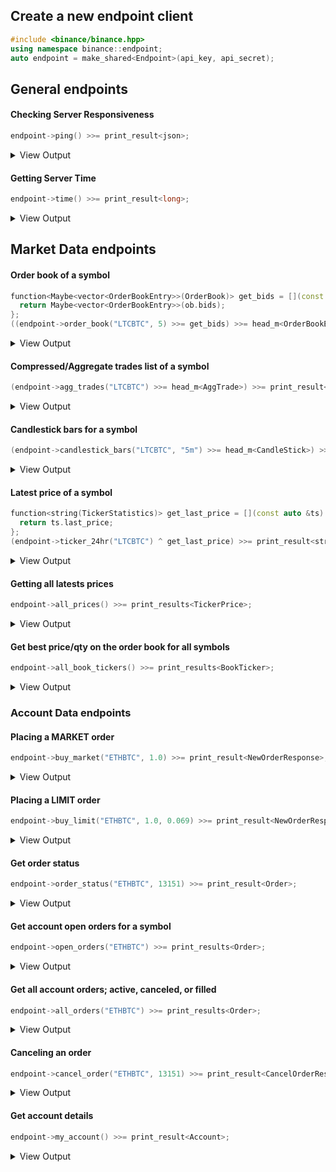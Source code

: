 ## Create a new endpoint client

```C++
#include <binance/binance.hpp>
using namespace binance::endpoint;
auto endpoint = make_shared<Endpoint>(api_key, api_secret);
```

## General endpoints

#### Checking Server Responsiveness
```C++
endpoint->ping() >>= print_result<json>;
```
<details><summary>View Output</summary><pre>{}</pre></details>

#### Getting Server Time
```C++
endpoint->time() >>= print_result<long>;
```
<details><summary>View Output</summary><pre>1508687363648</pre></details>

## Market Data endpoints

#### Order book of a symbol
```C++
function<Maybe<vector<OrderBookEntry>>(OrderBook)> get_bids = [](const auto &ob) {
  return Maybe<vector<OrderBookEntry>>(ob.bids);
};
((endpoint->order_book("LTCBTC", 5) >>= get_bids) >>= head_m<OrderBookEntry>) >>= print_result<OrderBookEntry>;
```
<details><summary>View Output</summary><pre>0.00914100 - 2.47000000</pre></details>

#### Compressed/Aggregate trades list of a symbol
```C++
(endpoint->agg_trades("LTCBTC") >>= head_m<AggTrade>) >>= print_result<AggTrade>;
```
<details><summary>View Output</summary><pre>aggregate_trade_id = 992421, price = 0.00914900, quantity = 0.33000000, first_trade_id = 1014449, last_trade_id = 1014449, timestamp = 1508775223876, is_buyer_maker = false, is_best_price_match = true</pre></details>

#### Candlestick bars for a symbol
```C++
(endpoint->candlestick_bars("LTCBTC", "5m") >>= head_m<CandleStick>) >>= print_result<CandleStick>;
```
<details><summary>View Output</summary><pre>open_time = 1508712000000, open = 0.00948600, high = 0.00948600, low = 0.00947000, close = 0.00947000, volumn = 146.69000000, close_time = 1508712299999, quote_asset_volumn = 1.39052521, number_of_trades = 28, taker_buy_base_asset_volume = 18.46000000, taker_buy_quote_asset_volume = 0.17494542</pre></details>

#### Latest price of a symbol
```C++
function<string(TickerStatistics)> get_last_price = [](const auto &ts) {
  return ts.last_price;
};
(endpoint->ticker_24hr("LTCBTC") ^ get_last_price) >>= print_result<string>;
```
<details><summary>View Output</summary><pre>0.01004900</pre></details>

#### Getting all latests prices
```C++
endpoint->all_prices() >>= print_results<TickerPrice>;
```
<details>
<summary>View Output</summary>
<pre>
symbol = ETHBTC, price = 0.05255200
symbol = LTCBTC, price = 0.00987900
symbol = BNBBTC, price = 0.00021863
symbol = NEOBTC, price = 0.00530800
symbol = 123456, price = 0.00030000
symbol = QTUMETH, price = 0.03560000
symbol = EOSETH, price = 0.00174300
symbol = SNTETH, price = 0.00008753
symbol = BNTETH, price = 0.00670000
symbol = BCCBTC, price = 0.05850000
symbol = GASBTC, price = 0.00365500
symbol = BNBETH, price = 0.00410000
symbol = BTMETH, price = 0.00018900
symbol = HCCBTC, price = 0.00000180
symbol = BTCUSDT, price = 5591.20000000
symbol = ETHUSDT, price = 297.01000000
symbol = HSRBTC, price = 0.00289000
symbol = OAXETH, price = 0.00132270
symbol = DNTETH, price = 0.00022664
symbol = MCOETH, price = 0.02833300
symbol = ICNETH, price = 0.00426600
symbol = ELCBTC, price = 0.00000053
symbol = MCOBTC, price = 0.00149000
symbol = WTCBTC, price = 0.00135000
symbol = WTCETH, price = 0.02540800
symbol = LLTBTC, price = 0.00001669
symbol = LRCBTC, price = 0.00001100
symbol = LRCETH, price = 0.00016311
symbol = QTUMBTC, price = 0.00187200
symbol = YOYOBTC, price = 0.00000481
symbol = OMGBTC, price = 0.00138200
symbol = OMGETH, price = 0.02614000
symbol = ZRXBTC, price = 0.00003556
symbol = ZRXETH, price = 0.00066020
symbol = STRATBTC, price = 0.00071100
symbol = STRATETH, price = 0.01379300
symbol = SNGLSBTC, price = 0.00002441
symbol = SNGLSETH, price = 0.00045860
symbol = BQXBTC, price = 0.00014650
symbol = BQXETH, price = 0.00274010
symbol = KNCBTC, price = 0.00018799
symbol = KNCETH, price = 0.00357220
symbol = FUNBTC, price = 0.00000339
symbol = FUNETH, price = 0.00006312
symbol = SNMBTC, price = 0.00001882
symbol = SNMETH, price = 0.00036520
symbol = NEOETH, price = 0.10300000
symbol = IOTABTC, price = 0.00008289
symbol = IOTAETH, price = 0.00156000
symbol = LINKBTC, price = 0.00004400
symbol = LINKETH, price = 0.00083899
symbol = XVGBTC, price = 0.00000100
symbol = XVGETH, price = 0.00001873
symbol = CTRBTC, price = 0.00011990
symbol = CTRETH, price = 0.00219000
symbol = SALTBTC, price = 0.00052600
symbol = SALTETH, price = 0.01011000
symbol = MDABTC, price = 0.00023000
symbol = MDAETH, price = 0.00436500
symbol = MTLBTC, price = 0.00143900
symbol = MTLETH, price = 0.02635200
symbol = SUBBTC, price = 0.00002661
symbol = SUBETH, price = 0.00050499
symbol = EOSBTC, price = 0.00009239
symbol = SNTBTC, price = 0.00000461
symbol = ETC, price = 0.00000000
symbol = ETCETH, price = 0.03443100
symbol = ETCBTC, price = 0.00187000
symbol = MTHBTC, price = 0.00001340
symbol = MTHETH, price = 0.00025110
symbol = ENGBTC, price = 0.00008420
symbol = ENGETH, price = 0.00157020
symbol = DNTBTC, price = 0.00001191
symbol = ZECBTC, price = 0.00000000
symbol = ZECETH, price = 0.00000000
symbol = BNTBTC, price = 0.00036099
symbol = ASTBTC, price = 0.00003900
symbol = ASTETH, price = 0.00074000
symbol = DASHBTC, price = 0.05167400
symbol = DASHETH, price = 1.05771000
symbol = OAXBTC, price = 0.00007200
symbol = ICNBTC, price = 0.00022720
symbol = BTGBTC, price = 0.03305400
symbol = BTGETH, price = 0.69850200
</pre>
</details>

#### Get best price/qty on the order book for all symbols
```C++
endpoint->all_book_tickers() >>= print_results<BookTicker>;
```
<details>
<summary>View Output</summary>
<pre>
symbol = ETHBTC, bidPrice = 0.05321600, bidQty = 0.19600000, askPrice = 0.05355400, askQty = 15.00000000
symbol = LTCBTC, bidPrice = 0.00985200, bidQty = 10.00000000, askPrice = 0.00991800, askQty = 19.36000000
symbol = BNBBTC, bidPrice = 0.00021955, bidQty = 770.00000000, askPrice = 0.00022095, askQty = 20.00000000
symbol = NEOBTC, bidPrice = 0.00529200, bidQty = 17.02000000, askPrice = 0.00530000, askQty = 595.72000000
symbol = 123456, bidPrice = 0.00000000, bidQty = 0.00000000, askPrice = 0.00000000, askQty = 0.00000000
symbol = QTUMETH, bidPrice = 0.03465600, bidQty = 12.51000000, askPrice = 0.03513100, askQty = 3.71000000
symbol = EOSETH, bidPrice = 0.00171400, bidQty = 117.00000000, askPrice = 0.00173600, askQty = 50.00000000
symbol = SNTETH, bidPrice = 0.00008806, bidQty = 2271.00000000, askPrice = 0.00008900, askQty = 2115.00000000
symbol = BNTETH, bidPrice = 0.00657200, bidQty = 1181.58000000, askPrice = 0.00671600, askQty = 145.92000000
symbol = BCCBTC, bidPrice = 0.05867000, bidQty = 0.70500000, askPrice = 0.05899800, askQty = 11.27400000
symbol = GASBTC, bidPrice = 0.00358800, bidQty = 41.74000000, askPrice = 0.00361600, askQty = 18.64000000
symbol = BNBETH, bidPrice = 0.00410000, bidQty = 65.00000000, askPrice = 0.00414138, askQty = 6.00000000
symbol = BTMETH, bidPrice = 0.00000000, bidQty = 0.00000000, askPrice = 0.00000000, askQty = 0.00000000
symbol = HCCBTC, bidPrice = 0.00000000, bidQty = 0.00000000, askPrice = 0.00000000, askQty = 0.00000000
symbol = BTCUSDT, bidPrice = 5415.55000000, bidQty = 0.09870000, askPrice = 5434.90000000, askQty = 0.20000000
symbol = ETHUSDT, bidPrice = 290.01000000, bidQty = 0.50000000, askPrice = 292.18000000, askQty = 1.59080000
symbol = HSRBTC, bidPrice = 0.00000000, bidQty = 0.00000000, askPrice = 0.00000000, askQty = 0.00000000
symbol = OAXETH, bidPrice = 0.00133400, bidQty = 2611.00000000, askPrice = 0.00137990, askQty = 3372.00000000
symbol = DNTETH, bidPrice = 0.00021594, bidQty = 6721.00000000, askPrice = 0.00022499, askQty = 18965.00000000
symbol = MCOETH, bidPrice = 0.02708500, bidQty = 77.20000000, askPrice = 0.02788700, askQty = 231.24000000
symbol = ICNETH, bidPrice = 0.00422400, bidQty = 200.00000000, askPrice = 0.00430890, askQty = 52.00000000
symbol = ELCBTC, bidPrice = 0.00000000, bidQty = 0.00000000, askPrice = 0.00000000, askQty = 0.00000000
symbol = MCOBTC, bidPrice = 0.00145200, bidQty = 4.00000000, askPrice = 0.00147000, askQty = 1.00000000
symbol = WTCBTC, bidPrice = 0.00134503, bidQty = 106.00000000, askPrice = 0.00135100, askQty = 700.00000000
symbol = WTCETH, bidPrice = 0.02530000, bidQty = 13.50000000, askPrice = 0.02550000, askQty = 26.16000000
symbol = LLTBTC, bidPrice = 0.00000000, bidQty = 0.00000000, askPrice = 0.00000000, askQty = 0.00000000
symbol = LRCBTC, bidPrice = 0.00000000, bidQty = 0.00000000, askPrice = 0.00000000, askQty = 0.00000000
symbol = LRCETH, bidPrice = 0.00000000, bidQty = 0.00000000, askPrice = 0.00000000, askQty = 0.00000000
symbol = QTUMBTC, bidPrice = 0.00187200, bidQty = 11.29000000, askPrice = 0.00188500, askQty = 40.00000000
symbol = YOYOBTC, bidPrice = 0.00000000, bidQty = 0.00000000, askPrice = 0.00000000, askQty = 0.00000000
symbol = OMGBTC, bidPrice = 0.00141300, bidQty = 91.53000000, askPrice = 0.00142300, askQty = 171.55000000
symbol = OMGETH, bidPrice = 0.02649500, bidQty = 134.50000000, askPrice = 0.02682700, askQty = 17.94000000
symbol = ZRXBTC, bidPrice = 0.00003528, bidQty = 191.00000000, askPrice = 0.00003594, askQty = 2254.00000000
symbol = ZRXETH, bidPrice = 0.00065451, bidQty = 190.00000000, askPrice = 0.00067948, askQty = 3698.00000000
symbol = STRATBTC, bidPrice = 0.00071600, bidQty = 103.95000000, askPrice = 0.00072000, askQty = 130.10000000
symbol = STRATETH, bidPrice = 0.01326100, bidQty = 312.44000000, askPrice = 0.01374100, askQty = 0.99000000
symbol = SNGLSBTC, bidPrice = 0.00002414, bidQty = 872.00000000, askPrice = 0.00002449, askQty = 345.00000000
symbol = SNGLSETH, bidPrice = 0.00044853, bidQty = 220.00000000, askPrice = 0.00045586, askQty = 92.00000000
symbol = BQXBTC, bidPrice = 0.00014421, bidQty = 9.00000000, askPrice = 0.00014897, askQty = 584.00000000
symbol = BQXETH, bidPrice = 0.00268890, bidQty = 30.00000000, askPrice = 0.00288620, askQty = 2322.00000000
symbol = KNCBTC, bidPrice = 0.00018596, bidQty = 59.00000000, askPrice = 0.00018786, askQty = 207.00000000
symbol = KNCETH, bidPrice = 0.00350000, bidQty = 185.00000000, askPrice = 0.00351880, askQty = 7839.00000000
symbol = FUNBTC, bidPrice = 0.00000331, bidQty = 42600.00000000, askPrice = 0.00000338, askQty = 19256.00000000
symbol = FUNETH, bidPrice = 0.00006119, bidQty = 2000.00000000, askPrice = 0.00006480, askQty = 32149.00000000
symbol = SNMBTC, bidPrice = 0.00001817, bidQty = 3894.00000000, askPrice = 0.00001872, askQty = 595.00000000
symbol = SNMETH, bidPrice = 0.00033662, bidQty = 1492.00000000, askPrice = 0.00035866, askQty = 14807.00000000
symbol = NEOETH, bidPrice = 0.09789600, bidQty = 42.32000000, askPrice = 0.09984900, askQty = 3.00000000
symbol = IOTABTC, bidPrice = 0.00008504, bidQty = 1160.00000000, askPrice = 0.00008511, askQty = 331.00000000
symbol = IOTAETH, bidPrice = 0.00156006, bidQty = 2655.00000000, askPrice = 0.00160000, askQty = 2053.00000000
symbol = LINKBTC, bidPrice = 0.00004393, bidQty = 3585.00000000, askPrice = 0.00004440, askQty = 24944.00000000
symbol = LINKETH, bidPrice = 0.00082251, bidQty = 425.00000000, askPrice = 0.00083550, askQty = 606.00000000
symbol = XVGBTC, bidPrice = 0.00000096, bidQty = 95893.00000000, askPrice = 0.00000098, askQty = 178991.00000000
symbol = XVGETH, bidPrice = 0.00001746, bidQty = 237301.00000000, askPrice = 0.00001974, askQty = 93319.00000000
symbol = CTRBTC, bidPrice = 0.00010601, bidQty = 104.00000000, askPrice = 0.00010726, askQty = 1258.00000000
symbol = CTRETH, bidPrice = 0.00200090, bidQty = 174.00000000, askPrice = 0.00204470, askQty = 712.00000000
symbol = SALTBTC, bidPrice = 0.00052700, bidQty = 1.83000000, askPrice = 0.00053000, askQty = 62.09000000
symbol = SALTETH, bidPrice = 0.00955500, bidQty = 888.91000000, askPrice = 0.00996600, askQty = 135.93000000
symbol = MDABTC, bidPrice = 0.00022999, bidQty = 58.00000000, askPrice = 0.00023200, askQty = 200.00000000
symbol = MDAETH, bidPrice = 0.00421470, bidQty = 57.00000000, askPrice = 0.00438310, askQty = 1089.00000000
symbol = MTLBTC, bidPrice = 0.00145500, bidQty = 888.00000000, askPrice = 0.00148800, askQty = 7.00000000
symbol = MTLETH, bidPrice = 0.02700000, bidQty = 25.01000000, askPrice = 0.02931700, askQty = 0.99000000
symbol = SUBBTC, bidPrice = 0.00002593, bidQty = 6763.00000000, askPrice = 0.00002600, askQty = 118.00000000
symbol = SUBETH, bidPrice = 0.00048000, bidQty = 2710.00000000, askPrice = 0.00048987, askQty = 9223.00000000
symbol = EOSBTC, bidPrice = 0.00009144, bidQty = 278.00000000, askPrice = 0.00009249, askQty = 799.00000000
symbol = SNTBTC, bidPrice = 0.00000470, bidQty = 5600.00000000, askPrice = 0.00000477, askQty = 13105.00000000
symbol = ETC, bidPrice = 0.00000000, bidQty = 0.00000000, askPrice = 0.00000000, askQty = 0.00000000
symbol = ETCETH, bidPrice = 0.03421900, bidQty = 20.99000000, askPrice = 0.03573100, askQty = 753.98000000
symbol = ETCBTC, bidPrice = 0.00184400, bidQty = 21.00000000, askPrice = 0.00186700, askQty = 9.99000000
symbol = MTHBTC, bidPrice = 0.00001335, bidQty = 3100.00000000, askPrice = 0.00001370, askQty = 651.00000000
symbol = MTHETH, bidPrice = 0.00025205, bidQty = 793.00000000, askPrice = 0.00026299, askQty = 50.00000000
symbol = ENGBTC, bidPrice = 0.00008029, bidQty = 206.00000000, askPrice = 0.00008290, askQty = 13916.00000000
symbol = ENGETH, bidPrice = 0.00152780, bidQty = 207.00000000, askPrice = 0.00152990, askQty = 2001.00000000
symbol = DNTBTC, bidPrice = 0.00001171, bidQty = 4764.00000000, askPrice = 0.00001181, askQty = 14100.00000000
symbol = ZECBTC, bidPrice = 0.00000000, bidQty = 0.00000000, askPrice = 0.00000000, askQty = 0.00000000
symbol = ZECETH, bidPrice = 0.00000000, bidQty = 0.00000000, askPrice = 0.00000000, askQty = 0.00000000
symbol = BNTBTC, bidPrice = 0.00035097, bidQty = 19.00000000, askPrice = 0.00035597, askQty = 267.00000000
symbol = ASTBTC, bidPrice = 0.00003990, bidQty = 3911.00000000, askPrice = 0.00004149, askQty = 1870.00000000
symbol = ASTETH, bidPrice = 0.00076550, bidQty = 1123.00000000, askPrice = 0.00077460, askQty = 260.00000000
symbol = DASHBTC, bidPrice = 0.05190000, bidQty = 0.10000000, askPrice = 0.05209500, askQty = 3.19400000
symbol = DASHETH, bidPrice = 0.95680000, bidQty = 117.41200000, askPrice = 1.03651000, askQty = 0.55100000
symbol = OAXBTC, bidPrice = 0.00006991, bidQty = 128.00000000, askPrice = 0.00007299, askQty = 5114.00000000
symbol = ICNBTC, bidPrice = 0.00022701, bidQty = 48.00000000, askPrice = 0.00022950, askQty = 200.00000000
symbol = BTGBTC, bidPrice = 0.03300000, bidQty = 0.30000000, askPrice = 0.03379100, askQty = 7.41000000
symbol = BTGETH, bidPrice = 0.61000000, bidQty = 0.40000000, askPrice = 0.66447300, askQty = 0.60000000
</pre>
</details>

### Account Data endpoints

#### Placing a MARKET order
```C++
endpoint->buy_market("ETHBTC", 1.0) >>= print_result<NewOrderResponse>;
```
<details>
<summary>View Output</summary>
<pre>
symbol = ETHBTC, orderId = 1321312, clientOrderId = XXXXXfc2XXzTXXGs66ZcXX, transactTime = 1508382322725
</pre>
</details>

#### Placing a LIMIT order
```C++
endpoint->buy_limit("ETHBTC", 1.0, 0.069) >>= print_result<NewOrderResponse>;
```
<details>
<summary>View Output</summary>
<pre>
symbol = ETHBTC, orderId = 1321312, clientOrderId = XXXXXfc2XXzTXXGs66ZcXX, transactTime = 1508382322725
</pre>
</details>

#### Get order status
```C++
endpoint->order_status("ETHBTC", 13151) >>= print_result<Order>;
```
<details>
<summary>View Output</summary>
<pre>
symbol = LINKETH, orderId = 12345, clientOrderId = XYZ, price = 0.00010000, origQty = 1000.00000000, executedQty = 0.00000000, status = NEW, timeInForce = GTC, type = LIMIT, side = BUY, stopPrice = 0.00000000, icebergQty = 0.00000000, time = 1508382291552
</pre>
</details>

#### Get account open orders for a symbol
```C++
endpoint->open_orders("ETHBTC") >>= print_results<Order>;
```
<details>
<summary>View Output</summary>
<pre>
symbol = LINKETH, orderId = 12345, clientOrderId = XYZ, price = 0.00010000, origQty = 1000.00000000, executedQty = 0.00000000, status = NEW, timeInForce = GTC, type = LIMIT, side = BUY, stopPrice = 0.00000000, icebergQty = 0.00000000, time = 1508382291552
symbol = LINKETH, orderId = 12345, clientOrderId = XYZ, price = 0.00010000, origQty = 1000.00000000, executedQty = 0.00000000, status = NEW, timeInForce = GTC, type = LIMIT, side = BUY, stopPrice = 0.00000000, icebergQty = 0.00000000, time = 1508382291552
symbol = LINKETH, orderId = 12345, clientOrderId = XYZ, price = 0.00010000, origQty = 1000.00000000, executedQty = 0.00000000, status = NEW, timeInForce = GTC, type = LIMIT, side = BUY, stopPrice = 0.00000000, icebergQty = 0.00000000, time = 1508382291552
</pre>
</details>

#### Get all account orders; active, canceled, or filled
```C++
endpoint->all_orders("ETHBTC") >>= print_results<Order>;
```
<details>
<summary>View Output</summary>
<pre>
symbol = LINKETH, orderId = 12345, clientOrderId = XYZ, price = 0.00010000, origQty = 1000.00000000, executedQty = 0.00000000, status = NEW, timeInForce = GTC, type = LIMIT, side = BUY, stopPrice = 0.00000000, icebergQty = 0.00000000, time = 1508382291552
symbol = LINKETH, orderId = 12345, clientOrderId = XYZ, price = 0.00010000, origQty = 1000.00000000, executedQty = 0.00000000, status = NEW, timeInForce = GTC, type = LIMIT, side = BUY, stopPrice = 0.00000000, icebergQty = 0.00000000, time = 1508382291552
symbol = LINKETH, orderId = 12345, clientOrderId = XYZ, price = 0.00010000, origQty = 1000.00000000, executedQty = 0.00000000, status = NEW, timeInForce = GTC, type = LIMIT, side = BUY, stopPrice = 0.00000000, icebergQty = 0.00000000, time = 1508382291552
</pre>
</details>

#### Canceling an order
```C++
endpoint->cancel_order("ETHBTC", 13151) >>= print_result<CancelOrderResponse>;
```
<details>
<summary>View Output</summary>
<pre>
symbol = LINKETH, orderId = 12345, clientOrderId = XYZ, origClientOrderId = THXAS
</pre>
</details>

#### Get account details
```C++
endpoint->my_account() >>= print_result<Account>;
```
<details>
<summary>View Output</summary>
<pre>
makerCommission = 10, takerCommission = 10, buyerCommission = 0, sellerCommission = 0, canTrade = true, canWithdraw = true, canDeposit = true
asset = BTC, free = 0.00000000, locked = 0.00000000
asset = LTC, free = 0.00000000, locked = 0.00000000
asset = ETH, free = 0.00000000, locked = 0.00000000
asset = BNC, free = 0.00000000, locked = 0.00000000
asset = ICO, free = 0.00000000, locked = 0.00000000
asset = NEO, free = 0.00000000, locked = 0.00000000
asset = BNB, free = 0.00000000, locked = 0.00000000
asset = 123, free = 0.00000000, locked = 0.00000000
asset = 456, free = 0.00000000, locked = 0.00000000
asset = QTUM, free = 0.00000000, locked = 0.00000000
asset = EOS, free = 0.00000000, locked = 0.00000000
asset = SNT, free = 0.00000000, locked = 0.00000000
asset = BNT, free = 0.00000000, locked = 0.00000000
asset = GAS, free = 0.00000000, locked = 0.00000000
asset = BCC, free = 0.00000000, locked = 0.00000000
asset = BTM, free = 0.00000000, locked = 0.00000000
asset = USDT, free = 0.00000000, locked = 0.00000000
asset = HCC, free = 0.00000000, locked = 0.00000000
asset = HSR, free = 0.00000000, locked = 0.00000000
asset = OAX, free = 0.00000000, locked = 0.00000000
asset = DNT, free = 0.00000000, locked = 0.00000000
asset = MCO, free = 0.00000000, locked = 0.00000000
asset = ICN, free = 0.00000000, locked = 0.00000000
asset = ELC, free = 0.00000000, locked = 0.00000000
asset = PAY, free = 0.00000000, locked = 0.00000000
asset = ZRX, free = 0.00000000, locked = 0.00000000
asset = OMG, free = 0.00000000, locked = 0.00000000
asset = WTC, free = 0.00000000, locked = 0.00000000
asset = LRX, free = 0.00000000, locked = 0.00000000
asset = YOYO, free = 0.00000000, locked = 0.00000000
asset = LRC, free = 0.00000000, locked = 0.00000000
asset = LLT, free = 0.00000000, locked = 0.00000000
asset = TRX, free = 0.00000000, locked = 0.00000000
asset = FID, free = 0.00000000, locked = 0.00000000
asset = SNGLS, free = 0.00000000, locked = 0.00000000
asset = STRAT, free = 0.00000000, locked = 0.00000000
asset = BQX, free = 0.00000000, locked = 0.00000000
asset = FUN, free = 0.00000000, locked = 0.00000000
asset = KNC, free = 0.00000000, locked = 0.00000000
asset = CDT, free = 0.00000000, locked = 0.00000000
asset = XVG, free = 0.00000000, locked = 0.00000000
asset = IOTA, free = 0.00000000, locked = 0.00000000
asset = SNM, free = 0.00000000, locked = 0.00000000
asset = LINK, free = 0.00000000, locked = 0.00000000
asset = CVC, free = 0.00000000, locked = 0.00000000
asset = TNT, free = 0.00000000, locked = 0.00000000
asset = REP, free = 0.00000000, locked = 0.00000000
asset = CTR, free = 0.00000000, locked = 0.00000000
asset = MDA, free = 0.00000000, locked = 0.00000000
asset = MTL, free = 0.00000000, locked = 0.00000000
asset = SALT, free = 0.00000000, locked = 0.00000000
asset = NULS, free = 0.00000000, locked = 0.00000000
asset = SUB, free = 0.00000000, locked = 0.00000000
asset = STX, free = 0.00000000, locked = 0.00000000
asset = MTH, free = 0.00000000, locked = 0.00000000
asset = CAT, free = 0.00000000, locked = 0.00000000
asset = ADX, free = 0.00000000, locked = 0.00000000
asset = PIX, free = 0.00000000, locked = 0.00000000
asset = ETC, free = 0.00000000, locked = 0.00000000
asset = ENG, free = 0.00000000, locked = 0.00000000
asset = ZEC, free = 0.00000000, locked = 0.00000000
</pre>
</details>
